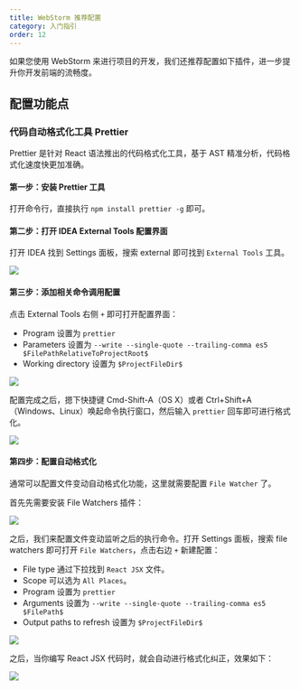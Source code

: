 ```yaml
---
title: WebStorm 推荐配置
category: 入门指引
order: 12
---
```


如果您使用 WebStorm 来进行项目的开发，我们还推荐配置如下插件，进一步提升你开发前端的流畅度。

## 配置功能点

### 代码自动格式化工具 Prettier

Prettier 是针对 React 语法推出的代码格式化工具，基于 AST 精准分析，代码格式化速度快更加准确。

#### 第一步：安装 Prettier 工具

打开命令行，直接执行 `npm install prettier -g` 即可。

#### 第二步：打开 IDEA External Tools 配置界面

打开 IDEA 找到 Settings 面板，搜索 external 即可找到 `External Tools` 工具。

![](https://img.alicdn.com/tfs/TB1KaqTSpXXXXabXpXXXXXXXXXX-1022-676.png)

#### 第三步：添加相关命令调用配置

点击 External Tools 右侧 `+` 即可打开配置界面：

* Program 设置为 `prettier`
* Parameters 设置为 `--write --single-quote --trailing-comma es5 $FilePathRelativeToProjectRoot$`
* Working directory 设置为 `$ProjectFileDir$`

![](https://img.alicdn.com/tfs/TB1Oai4SpXXXXXTXXXXXXXXXXXX-987-493.png)

配置完成之后，摁下快捷键 Cmd-Shift-A（OS X）或者 Ctrl+Shift+A（Windows、Linux）唤起命令执行窗口，然后输入 `prettier` 回车即可进行格式化。

![](https://img.alicdn.com/tfs/TB18_5GSpXXXXbxXFXXXXXXXXXX-1226-540.png)

#### 第四步：配置自动格式化

通常可以配置文件变动自动格式化功能，这里就需要配置 `File Watcher` 了。

首先先需要安装 File Watchers 插件：

![](https://img.alicdn.com/tfs/TB1ciKgSpXXXXbAapXXXXXXXXXX-1451-679.png)

之后，我们来配置文件变动监听之后的执行命令。打开 Settings 面板，搜索 file watchers 即可打开 `File Watchers`，点击右边 `+` 新建配置：

* File type 通过下拉找到 `React JSX` 文件。
* Scope 可以选为 `All Places`。
* Program 设置为 `prettier`
* Arguments 设置为 `--write --single-quote --trailing-comma es5 $FilePath$`
* Output paths to refresh 设置为 `$ProjectFileDir$`

![](https://img.alicdn.com/tfs/TB1O_5QSpXXXXaZXpXXXXXXXXXX-1022-676.png)

之后，当你编写 React JSX 代码时，就会自动进行格式化纠正，效果如下：

![](https://img.alicdn.com/tfs/TB1oiOZSpXXXXbDXXXXXXXXXXXX-600-376.gif)

